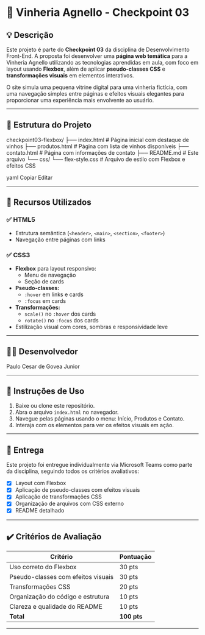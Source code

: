 # 🍷 Vinheria Agnello - Checkpoint 03

## 💡 Descrição

Este projeto é parte do **Checkpoint 03** da disciplina de Desenvolvimento Front-End. A proposta foi desenvolver uma **página web temática** para a Vinheria Agnello utilizando as tecnologias aprendidas em aula, com foco em layout usando **Flexbox**, além de aplicar **pseudo-classes CSS** e **transformações visuais** em elementos interativos.

O site simula uma pequena vitrine digital para uma vinheria fictícia, com uma navegação simples entre páginas e efeitos visuais elegantes para proporcionar uma experiência mais envolvente ao usuário.

---

## 📁 Estrutura do Projeto

checkpoint03-flexbox/
├── index.html # Página inicial com destaque de vinhos
├── produtos.html # Página com lista de vinhos disponíveis
├── contato.html # Página com informações de contato
├── README.md # Este arquivo
└── css/
└── flex-style.css # Arquivo de estilo com Flexbox e efeitos CSS

yaml
Copiar
Editar

---

## 🧪 Recursos Utilizados

### ✅ HTML5
- Estrutura semântica (`<header>`, `<main>`, `<section>`, `<footer>`)
- Navegação entre páginas com links

### ✅ CSS3
- **Flexbox** para layout responsivo:
  - Menu de navegação
  - Seção de cards
- **Pseudo-classes:**
  - `:hover` em links e cards
  - `:focus` em cards
- **Transformações:**
  - `scale()` no `:hover` dos cards
  - `rotate()` no `:focus` dos cards
- Estilização visual com cores, sombras e responsividade leve

---


## 👨‍💻 Desenvolvedor

Paulo Cesar de Govea Junior

---




## 📌 Instruções de Uso

1. Baixe ou clone este repositório.
2. Abra o arquivo `index.html` no navegador.
3. Navegue pelas páginas usando o menu: Início, Produtos e Contato.
4. Interaja com os elementos para ver os efeitos visuais em ação.

---

## 📅 Entrega

Este projeto foi entregue individualmente via Microsoft Teams como parte da disciplina, seguindo todos os critérios avaliativos:

- [x] Layout com Flexbox
- [x] Aplicação de pseudo-classes com efeitos visuais
- [x] Aplicação de transformações CSS
- [x] Organização de arquivos com CSS externo
- [x] README detalhado

---

## ✔️ Critérios de Avaliação

| Critério                                 | Pontuação |
|------------------------------------------|-----------|
| Uso correto do Flexbox                   | 30 pts    |
| Pseudo-classes com efeitos visuais       | 30 pts    |
| Transformações CSS                       | 20 pts    |
| Organização do código e estrutura        | 10 pts    |
| Clareza e qualidade do README            | 10 pts    |
| **Total**                                | **100 pts** |

---
